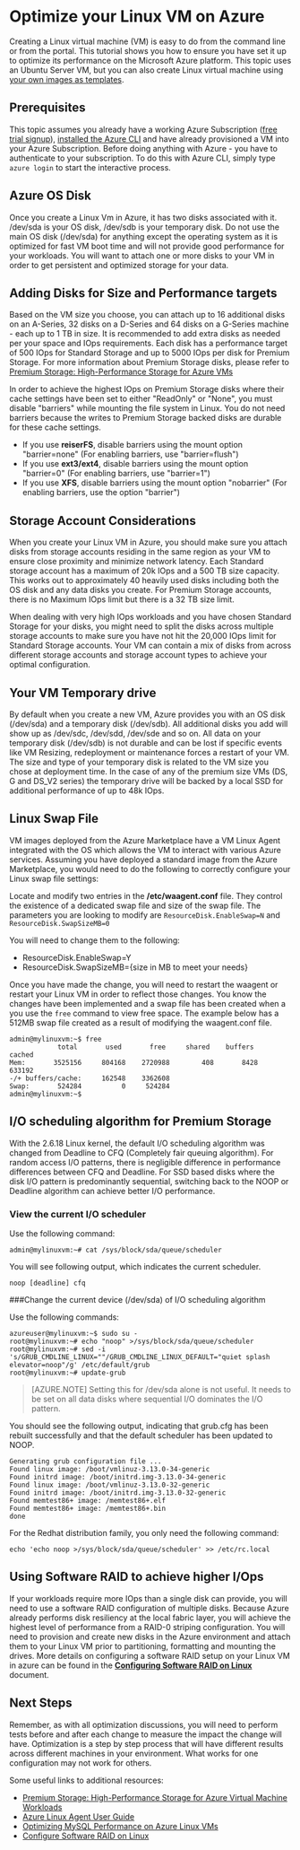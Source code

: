 <properties
	pageTitle="Optimizing your Linux VM on Azure | Microsoft Azure"
	description="Learn some optimization tips to make sure you have set up your Linux VM for optimal performance on Azure"
	keywords="linux virtual machine,virtual machine linux,ubuntu virtual machine" 
	services="virtual-machines-linux"
	documentationCenter=""
	authors="rickstercdn"
	manager="timlt"
	editor="tysonn"
	tags="azure-resource-manager" />

<tags
	ms.service="virtual-machines-linux"
	ms.date="04/07/2016"
	wacn.date=""/>

# Optimize your Linux VM on Azure

Creating a Linux virtual machine (VM) is easy to do from the command line or from the portal. This tutorial shows you how to ensure you have set it up to optimize its performance on the Microsoft Azure platform. This topic uses an Ubuntu Server VM, but you can also create Linux virtual machine using [your own images as templates](/documentation/articles/virtual-machines-linux-create-upload-generic/).  

## Prerequisites

This topic assumes you already have a working Azure Subscription ([free trial signup](/pricing/1rmb-trial/)), [installed the Azure CLI](/documentation/articles/xplat-cli-install/) and have already provisioned a VM into your Azure Subscription. Before doing anything with Azure - you have to authenticate to your subscription. To do this with Azure CLI, simply type `azure login` to start the interactive process. 

## Azure OS Disk

Once you create a Linux Vm in Azure, it has two disks associated with it. /dev/sda is your OS disk, /dev/sdb is your temporary disk.  Do not use the main OS disk (/dev/sda) for anything except the operating system as it is optimized for fast VM boot time and will not provide good performance for your workloads. You will want to attach one or more disks to your VM in order to get persistent and optimized storage for your data. 

## Adding Disks for Size and Performance targets 

Based on the VM size you choose, you can attach up to 16 additional disks on an A-Series, 32 disks on a D-Series and 64 disks on a G-Series machine - each up to 1 TB in size. It is recommended to add extra disks as needed per your space and IOps requirements. Each disk has a performance target of 500 IOps for Standard Storage and up to 5000 IOps per disk for Premium Storage.  For more information about Premium Storage disks, please refer to [Premium Storage: High-Performance Storage for Azure VMs](/documentation/articles/storage-premium-storage/)

In order to achieve the highest IOps on Premium Storage disks where their cache settings have been set to either "ReadOnly" or "None", you must disable "barriers" while mounting the file system in Linux. You do not need barriers because the writes to Premium Storage backed disks are durable for these cache settings.

- If you use **reiserFS**, disable barriers using the mount option "barrier=none" (For enabling barriers, use "barrier=flush")
- If you use **ext3/ext4**, disable barriers using the mount option "barrier=0" (For enabling barriers, use "barrier=1")
- If you use **XFS**, disable barriers using the mount option "nobarrier" (For enabling barriers, use the option "barrier")

## Storage Account Considerations

When you create your Linux VM in Azure, you should make sure you attach disks from storage accounts residing in the same region as your VM to ensure close proximity and minimize network latency.  Each Standard storage account has a maximum of 20k IOps and a 500 TB size capacity.  This works out to approximately 40 heavily used disks including both the OS disk and any data disks you create. For Premium Storage accounts, there is no Maximum IOps limit but there is a 32 TB size limit. 

When dealing with very high IOps workloads and you have chosen Standard Storage for your disks, you might need to split the disks across multiple storage accounts to make sure you have not hit the 20,000 IOps limit for Standard Storage accounts. Your VM can contain a mix of disks from across different storage accounts and storage account types to achieve your optimal configuration. 

## Your VM Temporary drive

By default when you create a new VM, Azure provides you with an OS disk (/dev/sda) and a temporary disk (/dev/sdb).  All additional disks you add will show up as /dev/sdc, /dev/sdd, /dev/sde and so on. All data on your temporary disk (/dev/sdb) is not durable and can be lost if specific events like VM Resizing, redeployment or maintenance forces a restart of your VM.  The size and type of your temporary disk is related to the VM size you chose at deployment time. In the case of any of the premium size VMs (DS, G and DS_V2 series) the temporary drive will be backed by a local SSD for additional performance of up to 48k IOps. 

## Linux Swap File

VM images deployed from the Azure Marketplace have a VM Linux Agent integrated with the OS which allows the VM to interact with various Azure services. Assuming you have deployed a standard image from the Azure Marketplace, you would need to do the following to correctly configure your Linux swap file settings:

Locate and modify two entries in the **/etc/waagent.conf** file. They control the existence of a dedicated swap file and size of the swap file. The parameters you are looking to modify are `ResourceDisk.EnableSwap=N` and `ResourceDisk.SwapSizeMB=0` 

You will need to change them to the following:

* ResourceDisk.EnableSwap=Y
* ResourceDisk.SwapSizeMB={size in MB to meet your needs} 

Once you have made the change, you will need to restart the waagent or restart your Linux VM in order to reflect those changes.  You know the changes have been implemented and a swap file has been created when a you use the `free` command to view free space. The example below has a 512MB swap file created as a result of modifying the waagent.conf file.

    admin@mylinuxvm:~$ free
                total       used       free     shared    buffers     cached
    Mem:       3525156     804168    2720988        408       8428     633192
    -/+ buffers/cache:     162548    3362608
    Swap:       524284          0     524284
    admin@mylinuxvm:~$
 
## I/O scheduling algorithm for Premium Storage

With the 2.6.18 Linux kernel, the default I/O scheduling algorithm was changed from Deadline to CFQ (Completely fair queuing algorithm). For random access I/O patterns, there is negligible difference in performance differences between CFQ and Deadline.  For SSD based disks where the disk I/O pattern is predominantly sequential, switching back to the NOOP or Deadline algorithm can achieve better I/O performance.

### View the current I/O scheduler

Use the following command:  

	admin@mylinuxvm:~# cat /sys/block/sda/queue/scheduler

You will see following output, which indicates the current scheduler.  

	noop [deadline] cfq

###Change the current device (/dev/sda) of I/O scheduling algorithm

Use the following commands:  

	azureuser@mylinuxvm:~$ sudo su -
	root@mylinuxvm:~# echo "noop" >/sys/block/sda/queue/scheduler
	root@mylinuxvm:~# sed -i 's/GRUB_CMDLINE_LINUX=""/GRUB_CMDLINE_LINUX_DEFAULT="quiet splash elevator=noop"/g' /etc/default/grub
	root@mylinuxvm:~# update-grub

>[AZURE.NOTE] Setting this for /dev/sda alone is not useful. It needs to be set on all data disks where sequential I/O dominates the I/O pattern.  

You should see the following output, indicating that grub.cfg has been rebuilt successfully and that the default scheduler has been updated to NOOP.  

	Generating grub configuration file ...
	Found linux image: /boot/vmlinuz-3.13.0-34-generic
	Found initrd image: /boot/initrd.img-3.13.0-34-generic
	Found linux image: /boot/vmlinuz-3.13.0-32-generic
	Found initrd image: /boot/initrd.img-3.13.0-32-generic
	Found memtest86+ image: /memtest86+.elf
	Found memtest86+ image: /memtest86+.bin
	done

For the Redhat distribution family, you only need the following command:   

	echo 'echo noop >/sys/block/sda/queue/scheduler' >> /etc/rc.local

## Using Software RAID to achieve higher I/Ops

If your workloads require more IOps than a single disk can provide, you will need to use a software RAID configuration of multiple disks. Because Azure already performs disk resiliency at the local fabric layer, you will achieve the highest level of performance from a RAID-0 striping configuration.  You will need to provision and create new disks in the Azure environment and attach them to your Linux VM prior to partitioning, formatting and mounting the drives.  More details on configuring a software RAID setup on your Linux VM in azure can be found in the **[Configuring Software RAID on Linux](/documentation/articles/virtual-machines-linux-configure-raid/)** document.


## Next Steps

Remember, as with all optimization discussions, you will need to perform tests before and after each change to measure the impact the change will have.  Optimization is a step by step process that will have different results across different machines in your environment.  What works for one configuration may not work for others.

Some useful links to additional resources: 

- [Premium Storage: High-Performance Storage for Azure Virtual Machine Workloads](/documentation/articles/storage-premium-storage/)
- [Azure Linux Agent User Guide](/documentation/articles/virtual-machines-linux-agent-user-guide/)
- [Optimizing MySQL Performance on Azure Linux VMs](/documentation/articles/virtual-machines-linux-classic-optimize-mysql/)
- [Configure Software RAID on Linux](/documentation/articles/virtual-machines-linux-configure-raid/)
